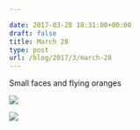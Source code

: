 ```yaml
---

date: 2017-03-28 18:31:00+00:00
draft: false
title: March 28
type: post
url: /blog/2017/3/march-28
---
```


Small faces and flying oranges


  
![](/images/2017-03-28-20173march-28/image-asset.jpeg)

  


  
![](/images/2017-03-28-20173march-28/IMG_0782.jpg)

